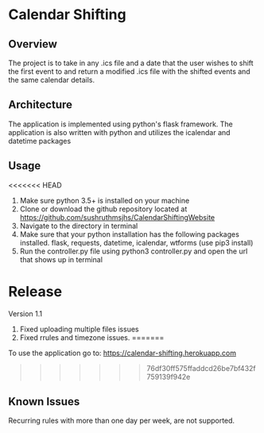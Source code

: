 # Calendar Shifting
## Overview
The project is to take in any .ics file and a date that the user wishes to shift the first event to and return a modified .ics file with the shifted events and the same calendar details.
## Architecture
The application is implemented using python's flask framework. The application is also written with python and utilizes the icalendar and datetime packages

## Usage
<<<<<<< HEAD
1. Make sure python 3.5+ is installed on your machine
2. Clone or download the github repository located at https://github.com/sushruthmsjhs/CalendarShiftingWebsite
3. Navigate to the directory in terminal
4. Make sure that your python installation has the following packages installed. flask, requests, datetime, icalendar, wtforms (use pip3 install)
4. Run the controller.py file using python3 controller.py and open the url that shows up in terminal 


# Release 
Version 1.1
1. Fixed uploading multiple files issues
2. Fixed rrules and timezone issues.
=======

To use the application go to: https://calendar-shifting.herokuapp.com
>>>>>>> 76df30ff575ffaddcd26be7bf432f759139f942e

## Known Issues
Recurring rules with more than one day per week, are not supported.

